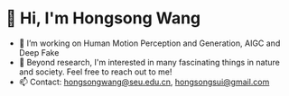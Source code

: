 # 👋 Hi, I'm Hongsong Wang

- 🔭 I’m working on Human Motion Perception and Generation, AIGC and Deep Fake
- 🌱 Beyond research, I'm interested in many fascinating things in nature and society. Feel free to reach out to me! 
- 📫 Contact: hongsongwang@seu.edu.cn, hongsongsui@gmail.com
